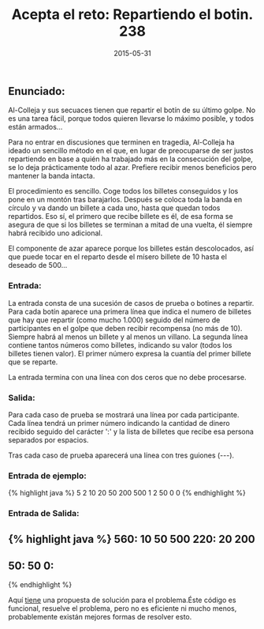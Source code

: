 ﻿---
layout: post
title:  "Acepta el reto: Repartiendo el botin. 238" 
date:   2015-05-31
---

## Enunciado:

Al-Colleja y sus secuaces tienen que repartir el botín de su último golpe. No es una tarea fácil, porque todos quieren llevarse lo máximo posible, y todos están armados…

Para no entrar en discusiones que terminen en tragedia, Al-Colleja ha ideado un sencillo método en el que, en lugar de preocuparse de ser justos repartiendo en base a quién ha trabajado más en la consecución del golpe, se lo deja prácticamente todo al azar. Prefiere recibir menos beneficios pero mantener la banda intacta.

El procedimiento es sencillo. Coge todos los billetes conseguidos y los pone en un montón tras barajarlos. Después se coloca toda la banda en círculo y va dando un billete a cada uno, hasta que quedan todos repartidos. Eso sí, el primero que recibe billete es él, de esa forma se asegura de que si los billetes se terminan a mitad de una vuelta, él siempre habrá recibido uno adicional.

El componente de azar aparece porque los billetes están descolocados, así que puede tocar en el reparto desde el mísero billete de 10 hasta el deseado de 500...

### Entrada:
La entrada consta de una sucesión de casos de prueba o botines a repartir. Para cada botín aparece una primera línea que indica el numero de billetes que hay que repartir (como mucho 1.000) seguido del número de participantes en el golpe que deben recibir recompensa (no más de 10). Siempre habrá al menos un billete y al menos un villano. La segunda línea contiene tantos números como billetes, indicando su valor (todos los billetes tienen valor). El primer número expresa la cuantía del primer billete que se reparte.

La entrada termina con una línea con dos ceros que no debe procesarse.

### Salida:
Para cada caso de prueba se mostrará una línea por cada participante. Cada línea tendrá un primer número indicando la cantidad de dinero recibido seguido del carácter ':' y la lista de billetes que recibe esa persona separados por espacios.

Tras cada caso de prueba aparecerá una línea con tres guiones (---).

### Entrada de ejemplo:

{% highlight java %}
5 2
10 20 50 200 500
1 2
50
0 0
{% endhighlight %}

### Entrada de Salida:

{% highlight java %}
560: 10 50 500
220: 20 200
---
50: 50
0:
---
{% endhighlight %}

Aquí [tiene][Enlace] una propuesta de solución para el problema.Éste código es funcional, resuelve el problema, pero no es eficiente ni mucho menos,
probablemente existán mejores formas de resolver esto.

[Enlace]: https://github.com/siuxoes/siuxoes.github.io/blob/master/Java-code/RepartiendoElBotin.java
